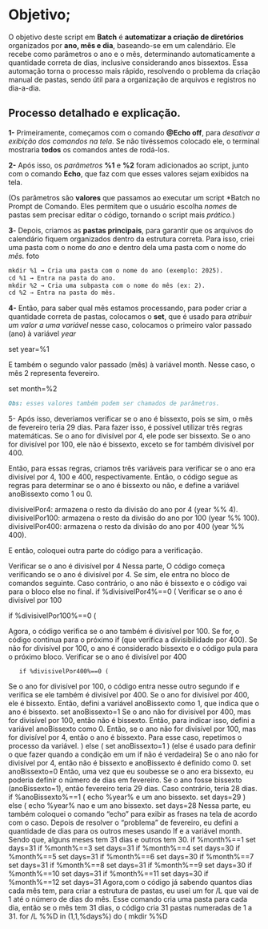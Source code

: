 
# Objetivo;
O objetivo deste script em **Batch** é **automatizar a criação de diretórios** organizados por **ano, mês e dia**, baseando-se em um calendário. Ele recebe como parâmetros o ano e o mês, determinando automaticamente a quantidade correta de dias, inclusive considerando anos bissextos. Essa automação torna o processo mais rápido, resolvendo o problema da criação manual de pastas, sendo útil para a organização de arquivos e registros no dia-a-dia.

## Processo detalhado e explicação.

**1-** Primeiramente, começamos com o comando **@Echo off**, para *desativar a exibição dos comandos na tela*. Se não tivéssemos colocado ele, o terminal mostraria **todos** os comandos antes de rodá-los.


**2-** Após isso, os *parâmetros* **%1** e **%2** foram adicionados ao script, junto com o comando **Echo**, que faz com que esses valores sejam exibidos na tela.


(Os parâmetros são **valores** que passamos ao executar um script *Batch no Prompt de Comando. Eles permitem que o usuário escolha *nomes* de pastas sem precisar editar o código, tornando o script mais *prático.*)



**3**- Depois, criamos as **pastas principais**, para garantir que os arquivos do calendário fiquem organizados dentro da estrutura correta. Para isso, criei uma pasta com o nome do *ano* e dentro dela uma pasta com o nome do *mês.*
foto

```markdown
mkdir %1 → Cria uma pasta com o nome do ano (exemplo: 2025).
cd %1 → Entra na pasta do ano.
mkdir %2 → Cria uma subpasta com o nome do mês (ex: 2).
cd %2 → Entra na pasta do mês.
```



**4-** Então, para saber qual mês estamos processando, para poder criar a quantidade correta de pastas, colocamos o **set**, que é usado para *atribuir um valor a uma variável* nesse caso, colocamos o primeiro valor passado (ano) à variável *year*

set year=%1

E também o segundo valor passado (mês) à variável month. Nesse caso, o mês 2 representa fevereiro.

set month=%2 


```markdown
Obs: esses valores também podem ser chamados de parâmetros.
```

5- Após isso, deveriamos verificar se o ano é bissexto, pois se sim, o mês de fevereiro teria 29 dias.
Para fazer isso, é possível utilizar três regras matemáticas. 
Se o ano for divisível por 4, ele pode ser bissexto.
Se o ano for divisível por 100, ele não é bissexto, exceto se for também divisível por 400.

Então, para essas regras, criamos três variáveis para verificar se o ano era divisível por 4, 100 e 400, respectivamente. Então, o código segue as regras para determinar se o ano é bissexto ou não, e define a variável anoBissexto como 1 ou 0.

divisivelPor4: armazena o resto da divisão do ano por 4 (year %% 4).
divisivelPor100: armazena o resto da divisão do ano por 100 (year %% 100).
divisivelPor400: armazena o resto da divisão do ano por 400 (year %% 400).

E então, coloquei outra parte do código para a verificação.

Verificar se o ano é divisível por 4
Nessa parte, O código começa verificando se o ano é divisível por 4. Se sim, ele entra no bloco de comandos seguinte. Caso contrário, o ano não é bissexto e o código vai para o bloco else no final.
if %divisivelPor4%==0 (
Verificar se o ano é divisível por 100

   if %divisivelPor100%==0 (

Agora, o código verifica se o ano também é divisível por 100. Se for, o código continua para o próximo if (que verifica a divisibilidade por 400). Se não for divisível por 100, o ano é considerado bissexto e o código pula para o próximo bloco.
Verificar se o ano é divisível por 400

       if %divisivelPor400%==0 (

Se o ano for divisível por 100, o código entra nesse outro segundo if e verifica se ele também é divisível por 400.
Se o ano for divisível por 400, ele é bissexto. Então, defini a variável anoBissexto como 1, que indica que o ano é bissexto.
    set anoBissexto=1
Se o ano não for divisível por 400, mas for divisível por 100, então não é bissexto. Então, para indicar isso, defini a variável anoBissexto como 0.
Então, se o ano não for divisível por 100, mas for divisível por 4, então o ano é bissexto. Para esse caso, repetimos o processo da variável.
 ) else ( set anoBissexto=1 ) (else é usado para definir o que fazer quando a condição em um if não é verdadeira)
Se o ano não for divisível por 4, então não é bissexto e anoBissexto é definido como 0. 
set anoBissexto=0
Então, uma vez que eu soubesse se o ano era bissexto, eu poderia definir o número de dias em fevereiro. Se o ano fosse bissexto (anoBissexto=1), então fevereiro teria 29 dias. Caso contrário, teria 28 dias. 
if %anoBissexto%==1 
( echo %year% e um ano bissexto.
 set days=29
 ) else ( 
echo %year% nao e um ano bissexto. 
set days=28
Nessa parte, eu também coloquei o comando “echo” para exibir as frases na tela de acordo com o caso.
Depois de resolver o “problema” de fevereiro, eu defini a quantidade de dias para os outros meses usando If e a variável month. Sendo que, alguns meses tem 31 dias e outros tem 30.
if %month%==1 set days=31 
if %month%==3 set days=31
 if %month%==4 set days=30
 if %month%==5 set days=31
 if %month%==6 set days=30 
if %month%==7 set days=31 
if %month%==8 set days=31 if
 %month%==9 set days=30 
if %month%==10 set days=31 
if %month%==11 set days=30 
if %month%==12 set days=31
Agora,com o código já sabendo quantos dias cada mês tem, para criar a estrutura de pastas, eu usei um for /L que vai de 1 até o número de dias do mês. Esse comando cria uma pasta para cada dia, então se o mês tem 31 dias, o código cria 31 pastas numeradas de 1 a 31.
for /L %%D in (1,1,%days%) do ( mkdir %%D

